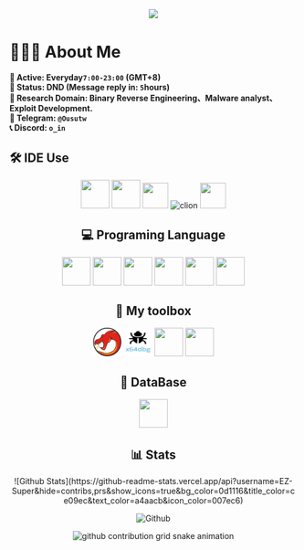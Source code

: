 <h1 align="center" style="display: none;">👾 Ousu's GitHub Profile! 👾</h1>


<p align='center'>
    <img src="https://capsule-render.vercel.app/api?type=waving&color=auto&height=300&section=header&text=Ousu&fontSize=90&animation=fadeIn&fontAlignY=38&desc=Welcome%20to%20my%20Github%20page!&descAlignY=51&descAlign=62"/>
</p>


# 👨🏻‍💻 About Me <br>
 **🔹 Active: Everyday`7:00-23:00` (GMT+8)** <br> 
 **🔹 Status: DND (Message reply in: `5`hours)** <br> 
 **🔸 Research Domain: Binary Reverse Engineering、Malware analyst、Exploit Development.** <br>
 **💬 Telegram:  `@Ousutw`** <br>
 **📞 Discord: `o_in`** <br>



## 🛠️ IDE Use
<div align="center">
<img src="https://cdn.jsdelivr.net/gh/devicons/devicon/icons/vscode/vscode-original.svg" width="50" height="50">
<img src="https://cdn.jsdelivr.net/gh/devicons/devicon/icons/intellij/intellij-original.svg" width="50" height="50">
<img src="https://cdn.jsdelivr.net/gh/devicons/devicon/icons/webstorm/webstorm-original.svg" width="45" height="45"/>
<img src="https://cdn.jsdelivr.net/gh/devicons/devicon/icons/clion/clion-original.svg" alt="clion" width="45" height="45"/>
<img src="https://cdn.jsdelivr.net/gh/devicons/devicon/icons/rustrover/Rustrover-original.svg" width="45" height="45"/>



## 💻 Programing Language
<div align="center">
<img src="https://cdn.jsdelivr.net/gh/devicons/devicon@latest/icons/rust/rust-original.svg" width="50" height="50"/>
<img src="https://cdn.jsdelivr.net/gh/devicons/devicon@latest/icons/cplusplus/cplusplus-original.svg" width="50" height="50"/>
<img src="https://cdn.jsdelivr.net/gh/devicons/devicon@latest/icons/c/c-original.svg" width="50" height="50"/>
<img src="https://cdn.jsdelivr.net/gh/devicons/devicon@latest/icons/javascript/javascript-original.svg" width="50" height="50"/>
<img src="https://cdn.jsdelivr.net/gh/devicons/devicon@latest/icons/nodejs/nodejs-original-wordmark.svg" width="50" height="50"/>
<img src="https://cdn.jsdelivr.net/gh/devicons/devicon@latest/icons/typescript/typescript-original.svg"  width="50" height="50"/>
          
          
## 🧰 My toolbox
<div align="center">
<img src="/Image/Ghidra.jpg" width="50" height="50"/>
<img src="/Image/X64dbg.jpg" width="50" height="50"/>
<img src = "https://camo.githubusercontent.com/349eaf015d0adca9a6d9ef24a64e55d3d9d807477df5b3790471caebf07895fb/68747470733a2f2f63646e2e6a7364656c6976722e6e65742f67682f64657669636f6e732f64657669636f6e406c61746573742f69636f6e732f646973636f72646a732f646973636f72646a732d6f726967696e616c2e737667" width="50" height="50"/>
<img src="https://cdn.jsdelivr.net/gh/devicons/devicon@latest/icons/docker/docker-original-wordmark.svg" width="50" height="50" />
</div>

## 📁 DataBase
<div align="center">
<img src="https://cdn.jsdelivr.net/gh/devicons/devicon@latest/icons/mongodb/mongodb-original-wordmark.svg"  width="50" height="50"/>


## 📊 Stats
<div align="center">
![Github Stats](https://github-readme-stats.vercel.app/api?username=EZ-Super&hide=contribs,prs&show_icons=true&bg_color=0d1116&title_color=ce09ec&text_color=a4aacb&icon_color=007ec6)

![Github](https://github-readme-stats.vercel.app/api/top-langs/?username=EZ-Super&theme=blue-green)


<div align="center">
  <picture>
    <source media="(prefers-color-scheme: dark)" srcset="https://raw.githubusercontent.com/EZ-Super/EZ-Super/output/github-contribution-grid-snake-dark.svg">
    <source media="(prefers-color-scheme: light)" srcset="https://raw.githubusercontent.com/EZ-Super/EZ-Super/output/github-contribution-grid-snake.svg">
    <img alt="github contribution grid snake animation" src="https://raw.githubusercontent.com/EZ-Super/EZ-Super/output/github-contribution-grid-snake.svg">
  </picture>
</div>


